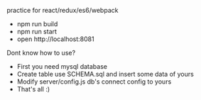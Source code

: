 practice for react/redux/es6/webpack

- npm run build
- npm run start
- open http://localhost:8081

Dont know how to use?
- First you need mysql database
- Create table use SCHEMA.sql and insert some data of yours
- Modify server/config.js db's connect config to yours
- That's all :)
